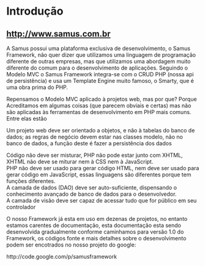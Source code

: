 # Introdução #
## http://www.samus.com.br ##

<p>
A Samus possui uma plataforma exclusiva de desenvolvimento, o Samus Framework, não quer dizer que utilizamos uma linguagem de programação diferente de outras empresas, mas que utilizamos uma abordagem muito diferente do comum para o desenvolvimento de aplicações. Seguindo o Modelo MVC o Samus Framework integra-se com o CRUD PHP (nossa api de persistência) e usa um Template Engine muito famoso, o Smarty, que é uma obra prima do PHP.<br>
</p>

<p>
Repensamos o Modelo MVC aplicado à projetos web, mas por que? Porque Acreditamos em algumas coisas (que parecem obviais e certas) mas não são aplicadas às ferramentas de desenvolvimento em PHP mais comuns. Entre elas estão<br>
</p>

<p>
Um projeto web deve ser orientado a objetos, e não à tabelas do banco de dados; as regras de negócio devem estar nas classes modelo, não no banco de dados, a função deste é fazer a persistência dos dados<br>
</p>

<p>
Código não deve ser misturar, PHP não pode estar junto com XHTML, XHTML não deve se miturar nem à CSS nem à JavaScript.<br>
PHP não deve ser usado para gerar código HTML, nem deve ser usado para gerar código em JavaScript, essas linguagens são diferentes porque tem funções diferentes.<br>
A camada de dados (DAO) deve ser auto-suficiente, dispensando o conhecimento avançado de banco de dados para o desenvolvedor.<br>
A camada de visão deve ser capaz de acessar tudo que for público em seu controlador<br>
</p>

<p>
O nosso Framework já esta em uso em dezenas de projetos, no entanto estamos carentes de documentação, esta documentação esta sendo desenvolvida gradualmente conforme caminhamos para versão 1.0 do Framework, os códigos fonte e mais detalhes sobre o desenvolvimento podem ser encotrados no nosso projeto do google:<br>
</p>
http://code.google.com/p/samusframework